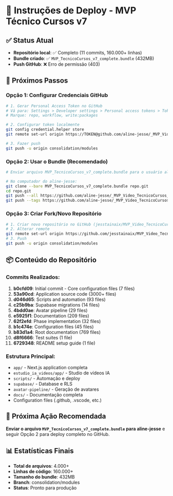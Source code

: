 # 🚀 Instruções de Deploy - MVP Técnico Cursos v7

## ✅ Status Atual
- **Repositório local**: ✅ Completo (11 commits, 160.000+ linhas)
- **Bundle criado**: ✅ `MVP_TecnicoCursos_v7_complete.bundle` (432MB)
- **Push GitHub**: ❌ Erro de permissão (403)

## 🔧 Próximos Passos

### Opção 1: Configurar Credenciais GitHub
```bash
# 1. Gerar Personal Access Token no GitHub
# Vá para: Settings > Developer settings > Personal access tokens > Tokens (classic)
# Marque: repo, workflow, write:packages

# 2. Configurar token localmente
git config credential.helper store
git remote set-url origin https://TOKEN@github.com/aline-jesse/_MVP_Video_TecnicoCursos_v7.git

# 3. Fazer push
git push -u origin consolidation/modules
```

### Opção 2: Usar o Bundle (Recomendado)
```bash
# Enviar arquivo MVP_TecnicoCursos_v7_complete.bundle para o usuário aline-jesse

# No computador do aline-jesse:
git clone --bare MVP_TecnicoCursos_v7_complete.bundle repo.git
cd repo.git
git push --all https://github.com/aline-jesse/_MVP_Video_TecnicoCursos_v7.git
git push --tags https://github.com/aline-jesse/_MVP_Video_TecnicoCursos_v7.git
```

### Opção 3: Criar Fork/Novo Repositório
```bash
# 1. Criar novo repositório no GitHub (jesstainaix/MVP_Video_TecnicoCursos_v7)
# 2. Alterar remote
git remote set-url origin https://github.com/jesstainaix/MVP_Video_TecnicoCursos_v7.git
# 3. Push
git push -u origin consolidation/modules
```

## 📦 Conteúdo do Repositório

### Commits Realizados:
1. **b0cfd09**: Initial commit - Core configuration files (7 files)
2. **53a90cd**: Application source code (3000+ files)
3. **d046d65**: Scripts and automation (93 files)
4. **c25b9ba**: Supabase migrations (14 files)
5. **4bdd0ae**: Avatar pipeline (29 files)
6. **e5925f1**: Documentation (209 files)
7. **62f2efd**: Phase implementation (32 files)
8. **b1c474e**: Configuration files (45 files)
9. **b83d1a4**: Root documentation (769 files)
10. **d8f6666**: Test suites (1 file)
11. **6729348**: README setup guide (1 file)

### Estrutura Principal:
- `app/` - Next.js application completa
- `estudio_ia_videos/app/` - Studio de vídeos IA
- `scripts/` - Automação e deploy
- `supabase/` - Database e RLS
- `avatar-pipeline/` - Geração de avatares
- `docs/` - Documentação completa
- Configuration files (.github, .vscode, etc.)

## 🎯 Próxima Ação Recomendada
**Enviar o arquivo `MVP_TecnicoCursos_v7_complete.bundle` para aline-jesse** e seguir Opção 2 para deploy completo no GitHub.

## 📊 Estatísticas Finais
- **Total de arquivos**: 4.000+
- **Linhas de código**: 160.000+
- **Tamanho do bundle**: 432MB
- **Branch**: consolidation/modules
- **Status**: Pronto para produção